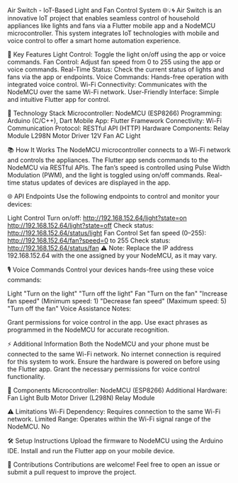 Air Switch - IoT-Based Light and Fan Control System 🌐💡🌀
Air Switch is an innovative IoT project that enables seamless control of household appliances like lights and fans via a Flutter mobile app and a NodeMCU microcontroller. This system integrates IoT technologies with mobile and voice control to offer a smart home automation experience.

🌟 Key Features
Light Control: Toggle the light on/off using the app or voice commands.
Fan Control: Adjust fan speed from 0 to 255 using the app or voice commands.
Real-Time Status: Check the current status of lights and fans via the app or endpoints.
Voice Commands: Hands-free operation with integrated voice control.
Wi-Fi Connectivity: Communicates with the NodeMCU over the same Wi-Fi network.
User-Friendly Interface: Simple and intuitive Flutter app for control.

🚀 Technology Stack
Microcontroller: NodeMCU (ESP8266)
Programming: Arduino (C/C++), Dart
Mobile App: Flutter Framework
Connectivity: Wi-Fi
Communication Protocol: RESTful API (HTTP)
Hardware Components:
Relay Module
L298N Motor Driver
12V Fan
AC Light

📚 How It Works
The NodeMCU microcontroller connects to a Wi-Fi network and controls the appliances.
The Flutter app sends commands to the NodeMCU via RESTful APIs.
The fan’s speed is controlled using Pulse Width Modulation (PWM), and the light is toggled using on/off commands.
Real-time status updates of devices are displayed in the app.

🌐 API Endpoints
Use the following endpoints to control and monitor your devices:

Light Control
Turn on/off:
http://192.168.152.64/light?state=on
http://192.168.152.64/light?state=off
Check status:
http://192.168.152.64/status/light
Fan Control
Set fan speed (0–255):
http://192.168.152.64/fan?speed=0 to 255
Check status:
http://192.168.152.64/status/fan
⚠️ Note: Replace the IP address 192.168.152.64 with the one assigned by your NodeMCU, as it may vary.

🎙️ Voice Commands
Control your devices hands-free using these voice commands:

Light
"Turn on the light"
"Turn off the light"
Fan
"Turn on the fan"
"Increase fan speed" (Minimum speed: 1)
"Decrease fan speed" (Maximum speed: 5)
"Turn off the fan"
Voice Assistance Notes:

Grant permissions for voice control in the app.
Use exact phrases as programmed in the NodeMCU for accurate recognition.

⚡ Additional Information
Both the NodeMCU and your phone must be connected to the same Wi-Fi network.
No internet connection is required for this system to work.
Ensure the hardware is powered on before using the Flutter app.
Grant the necessary permissions for voice control functionality.

🔧 Components
Microcontroller:
NodeMCU (ESP8266)
Additional Hardware:
Fan
Light Bulb
Motor Driver (L298N)
Relay Module

⚠️ Limitations
Wi-Fi Dependency: Requires connection to the same Wi-Fi network.
Limited Range: Operates within the Wi-Fi signal range of the NodeMCU.
No

🛠️ Setup Instructions
Upload the firmware to NodeMCU using the Arduino IDE.
Install and run the Flutter app on your mobile device.

🤝 Contributions
Contributions are welcome! Feel free to open an issue or submit a pull request to improve the project.
